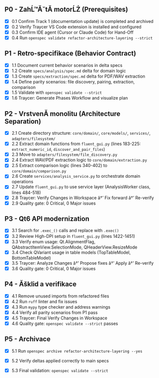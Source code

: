 ﻿## P0 - ZahĹ™ĂˇtĂ­ motorĹŻ (Prerequisites)
- [x] 0.1 Confirm Track 1 (documentation update) is completed and archived
- [x] 0.2 Verify Traycer VS Code extension is installed and configured
- [x] 0.3 Confirm IDE agent (Cursor or Claude Code) for Hand-Off
- [x] 0.4 Run `openspec validate refactor-architecture-layering --strict`

## P1 - Retro-specifikace (Behavior Contract)
- [x] 1.1 Document current behavior scenarios in delta specs
- [x] 1.2 Create `specs/analysis/spec.md` delta for domain logic
- [x] 1.3 Create `specs/extraction/spec.md` delta for PDF/WAV extraction
- [x] 1.4 Define parity scenarios: file discovery, pairing, extraction, comparison
- [x] 1.5 Validate with `openspec validate --strict`
- [x] 1.6 Traycer: Generate Phases Workflow and visualize plan

## P2 - VrstvenĂ­ monolitu (Architecture Separation)
- [x] 2.1 Create directory structure: `core/domain/`, `core/models/`, `services/`, `adapters/filesystem/`
- [x] 2.2 Extract domain functions from `fluent_gui.py` (lines 183-225: `extract_numeric_id`, `discover_and_pair_files`)
- [x] 2.3 Move to `adapters/filesystem/file_discovery.py`
- [x] 2.4 Extract WAV/PDF extraction logic to `core/domain/extraction.py`
- [x] 2.5 Extract comparison logic (lines 340-402) to `core/domain/comparison.py`
- [x] 2.6 Create `services/analysis_service.py` to orchestrate domain operations
- [x] 2.7 Update `fluent_gui.py` to use service layer (AnalysisWorker class, lines 484-518)
- [x] 2.8 Traycer: Verify Changes in Workspace â†’ Fix forward â†’ Re-verify
- [x] 2.9 Quality gate: 0 Critical, 0 Major issues

## P3 - Qt6 API modernization
- [x] 3.1 Search for `.exec_()` calls and replace with `.exec()`
- [x] 3.2 Review High-DPI setup in `fluent_gui.py` (lines 1422-1451)
- [x] 3.3 Verify enum usage: Qt.AlignmentFlag, QAbstractItemView.SelectionMode, QHeaderView.ResizeMode
- [x] 3.4 Check QVariant usage in table models (TopTableModel, BottomTableModel)
- [x] 3.5 Traycer: Analyze Changes â†’ Propose fixes â†’ Apply â†’ Re-verify
- [x] 3.6 Quality gate: 0 Critical, 0 Major issues

## P4 - Ăšklid a verifikace
- [x] 4.1 Remove unused imports from refactored files
- [x] 4.2 Run `ruff` linter and fix issues
- [x] 4.3 Run `mypy` type checker and address warnings
- [x] 4.4 Verify all parity scenarios from P1 pass
- [x] 4.5 Traycer: Final Verify Changes in Workspace
- [x] 4.6 Quality gate: `openspec validate --strict` passes

## P5 - Archivace
- [x] 5.1 Run `openspec archive refactor-architecture-layering --yes`
- [x] 5.2 Verify deltas applied correctly to main specs
- [x] 5.3 Final validation: `openspec validate --strict`


